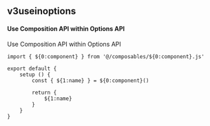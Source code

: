 ## v3useinoptions
#### Use Composition API within Options API
Use Composition API within Options API
```
import { ${0:component} } from '@/composables/${0:component}.js'

export default {
	setup () {
		const { ${1:name} } = ${0:component}()
	
		return {
			${1:name}
		}
	}
}
```